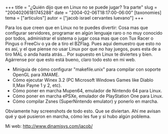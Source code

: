+++
title = "¿Quién dijo que en Linux no se puede jugar?  1ra parte"
slug = "20040206181745288"
date = "2004-02-06T18:17:00-06:00"
[taxonomies]
tema = ["articulos"]
autor = ["jacob israel cervantes luevano"]
+++

Para los que creen que en Linux no te puedes divertir: Cosa mas que
configurar servidores, programar en algún lenguaje raro o no muy
conocido por todos, administrar el sistema o jugar cosa mas que con Tux
Racer o Pingus o FreeCiv o ya de a tiro el BZFlag. Pues aquí demuestro
que esto no es así, y el que piense no usar Linux por que no hay juegos,
pues esta de a tiro MAL o anda hasta atrás... Por supuesto en Linux te
diviertes y bien. Agárrense por que esto está bueno, claro todo esto en
mi web.

<!-- more -->
- Miniguía de cómo configurar "makefile.unix" para compilar con
    soporte OpenGL para XMAME.
- Cómo ejecutar Winex 3.2 (PC Microsoft Windows Games like Diablo
    II,Max Payne 1 y 2, etc).
- Cómo poner en marcha Mupen64, emulador de Nintendo 64 para Linux.
- Cómo poner en marcha ePSXe, emulador de PlayStation One para Linux.
- Cómo compilar Zsnes (SuperNintendo emulator) y ponerlo en marcha.

Obviamente hay screenshots de todo esto. Que se diviertan. Ahí me avisan
qué y qué pusieron en marcha, cómo les fue y si hubo algún poblema.

Mi web: <http://www.dinamisys.com/jacob/>
